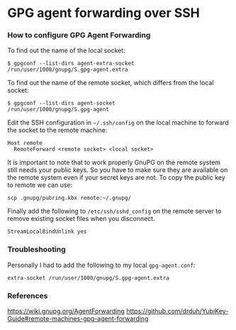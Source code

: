 # GPG agent forwarding over SSH

### How to configure GPG Agent Forwarding

To find out the name of the local socket:

```
$ gpgconf --list-dirs agent-extra-socket
/run/user/1000/gnupg/S.gpg-agent.extra
```

To find out the name of the remote socket, which differs from the local socket:
```
$ gpgconf --list-dirs agent-socket
/run/user/1000/gnupg/S.gpg-agent
```

Edit the SSH configuration in `~/.ssh/config` on the local machine to forward the socket to the remote machine:

```
Host remote
  RemoteForward <remote socket> <local socket>
```

It is important to note that to work properly GnuPG on the remote system still needs your public keys.
So you have to make sure they are available on the remote system even if your secret keys are not. 
To copy the public key to remote we can use:

```
scp .gnupg/pubring.kbx remote:~/.gnupg/
```

Finally add the following to `/etc/ssh/sshd_config` on the remote server to remove existing socket files when you disconnect.

```
StreamLocalBindUnlink yes
```


### Troubleshooting

Personally I had to add the following to my local `gpg-agent.conf`:
```
extra-socket /run/user/1000/gnupg/S.gpg-agent.extra
```

### References
https://wiki.gnupg.org/AgentForwarding
https://github.com/drduh/YubiKey-Guide#remote-machines-gpg-agent-forwarding
